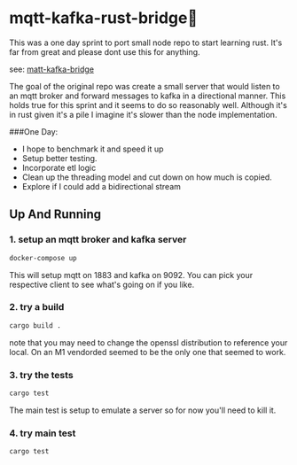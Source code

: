 
# mqtt-kafka-rust-bridge👋
This was a one day sprint to port small node repo to start learning rust. It's far from great and please dont use this for anything.

see: [matt-kafka-bridge](https://github.com/nodefluent/mqtt-to-kafka-bridge)

The goal of the original repo was create a small server that would listen to an mqtt broker and forward messages to kafka in a directional manner. This holds true for this sprint and it seems to do so reasonably well. Although it's in rust given it's a pile I imagine it's slower than the node implementation.


###One Day:
- I hope to benchmark it and speed it up
- Setup better testing.
- Incorporate etl logic
- Clean up the threading model and cut down on how much is copied.
- Explore if I could add a bidirectional stream

## Up And Running
### 1. setup an mqtt broker and kafka server
```bash
docker-compose up
```

This will setup mqtt on 1883 and kafka on 9092. You can pick your respective client to see what's going on if you like.

### 2. try a build 
```bash
cargo build . 
```
note that you may need to change the openssl distribution to reference your local. On an M1 vendorded seemed to be the only one that seemed to work.

### 3. try the tests 
```bash
cargo test 
```
The main test is setup to emulate a server so for now you'll need to kill it.


### 4. try main test
```bash
cargo test 
```